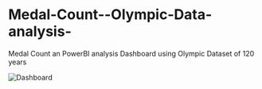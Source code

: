 # Medal-Count--Olympic-Data-analysis-
Medal Count an PowerBI analysis Dashboard using Olympic Dataset of 120 years 

![Dashboard](https://github.com/Praddysingh568/Medal-Count--Olympic-Data-analysis-/assets/108181381/9cdd9f1e-242d-464a-aee9-6cdb48695cb3)
